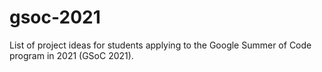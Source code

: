 # gsoc-2021
List of project ideas for students applying to the Google Summer of Code program in 2021 (GSoC 2021).
